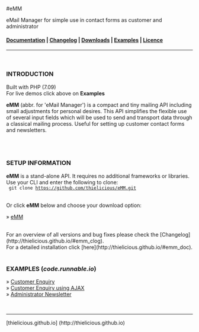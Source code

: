 #eMM

eMail Manager for simple use in contact forms as customer and administrator

#### [Documentation](http:thielicious.github.io/#emm_doc) | [Changelog](http:thielicious.github.io/#emm_clog) | [Downloads](http:thielicious.github.io/#emm_dls) | [Examples](http:thielicious.github.io/#emm_demo) | [Licence](http:thielicious.github.io/#emm_lic) ####

---
<br>

### INTRODUCTION

Built with PHP (7.09)<br>
For live demos click above on **Examples**

**eMM** (abbr. for 'eMail Manager') is a compact and tiny mailing API including small adjustments for personal desires. This API simplifies the flexible use of several input fields which will be used to send and transport data through a classical mailing process. Useful for setting up customer contact forms and newsletters.

<br>
<br>

### SETUP INFORMATION

**eMM** is a stand-alone API. It requires no additional frameworks or libraries.<br>
Use your CLI and enter the following to clone:<br>
<code>
	git clone https://github.com/thielicious/eMM.git
</code><br>

Or click **eMM** below and choose your download option:

» [eMM](http://thielicious.github.io/#emm_dls)

<br>
For an overview of all versions and bug fixes please check the [Changelog](http://thielicious.github.io/#emm_clog).
<br>
For a detailed installation click [here](http://thielicious.github.io/#emm_doc).

<br>
<br>

### EXAMPLES (***code.runnable.io***)

» [Customer Enquiry](#)<br>
» [Customer Enquiry using AJAX](#)<br>
» [Administrator Newsletter](#)<br>

<br>
<hr>
[thielicious.github.io] (http://thielicious.github.io)
